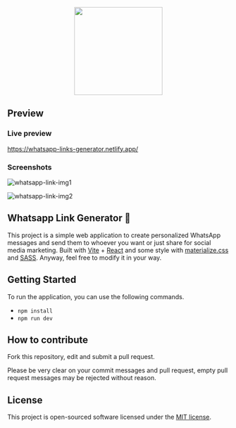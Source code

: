 <p align="center"><a href="#" target="_blank"><img src="https://user-images.githubusercontent.com/83037408/173492560-ed187725-e8be-41e0-8057-2a077ccc8026.svg" width="200"></a></p>

## Preview

### Live preview
https://whatsapp-links-generator.netlify.app/

### Screenshots
![whatsapp-link-img1](https://user-images.githubusercontent.com/83037408/173616069-e2fb09c7-0f67-467d-b1e1-d990329f2f5a.png)

![whatsapp-link-img2](https://user-images.githubusercontent.com/83037408/173617096-df5747af-59f7-4cff-a2ca-945e3140a15d.png)

## Whatsapp Link Generator 📱

This project is a simple web application to create personalized WhatsApp messages and send them to whoever you want or just share for social media marketing. Built with [Vite](https://vitejs.dev/) + [React](https://reactjs.org/) and some style with [materialize.css](https://materializecss.com/) and [SASS](https://sass-lang.com/). Anyway, feel free to modify it in your way.

## Getting Started

To run the application, you can use the following commands.

- `npm install`
- `npm run dev`

## How to contribute

Fork this repository, edit and submit a pull request.

Please be very clear on your commit messages and pull request, empty pull request messages may be rejected without reason.

## License

This project is open-sourced software licensed under the [MIT license](https://opensource.org/licenses/MIT).
